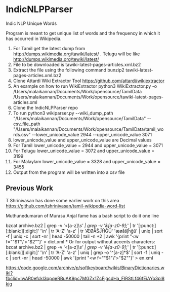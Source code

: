 # IndicNLPParser
Indic NLP Unique Words

Program is meant to get unique list of words and the frequency in which it has occurred in Wikipedia. 

1. For Tamil get the latest dump from  http://dumps.wikimedia.org/tawiki/latest/ . Telugu will be like  http://dumps.wikimedia.org/tewiki/latest/
2. File to be downloaded is tawiki-latest-pages-articles.xml.bz2
3. Extract the file using the following command bunzip2 tawiki-latest-pages-articles.xml.bz2
4. Clone Attardi Wiki Extractor Tool https://github.com/attardi/wikiextractor
5. An example on how to run WikiExtractor python3 WikiExtractor.py -o /Users/malaikannan/Documents/Work/opensource/TamilData /Users/malaikannan/Documents/Work/opensource/tawiki-latest-pages-articles.xml
6. Clone the IndicNLPParser repo 
7. To run python3 wikiparser.py --wiki_dump_path "/Users/malaikannan/Documents/Work/opensource/TamilData" --csv_file_path "/Users/malaikannan/Documents/Work/opensource/TamilData/tamil_words.csv" --lower_unicode_value 2944 --upper_unicode_value 3071 
8. lower_unicode_value and upper_unicode_value are Decimal values
9. For Tamil lower_unicode_value = 2944 and upper_unicode_value = 3071
10. For Telugu lower_unicode_value = 3072 and upper_unicode_value = 3199
11. For Malaylam lower_unicode_value = 3328 and upper_unicode_value = 3455
12. Output from the program will be written into a csv file 


## Previous Work 

T Shrinivasan has done some earlier work on this area 
https://github.com/tshrinivasan/tamil-wikipedia-word-list

Muthunedumaran of Murasu Anjal fame has a bash script to do it one line 

bzcat archive.bz2 | grep -v '<[a-z]*\s' | grep -v '&[a-z0-9]*;' | tr '[:punct:][:blank:][:digit:]' '\n' | tr 'A-Z' 'a-z' | tr 'ÆØÅŜĴĤĜŬ' 'æøåŝĵĥĝŭ' | uniq | sort -f | uniq -c | sort -nr | head -50000 | tail -n +2 | awk '{print "<w f=\""$1"\">"$2"</w>"}' > dict.xml * Or for output without accents characters: bzcat archive.bz2 | grep -v '<[a-z]*\s' | grep -v '&[a-z0-9]*;' | tr '[:punct:][:blank:][:digit:]' '\n' | tr 'A-Z' 'a-z' | uniq | grep -o '^[a-z]*$' | sort -f | uniq -c | sort -nr | head -50000 | awk '{print "<w f=\""$1"\">"$2"</w>"}' > en.xml

https://code.google.com/archive/p/softkeyboard/wikis/BinaryDictionaries.wiki?fbclid=IwAR0efckl3qpqeRBuAK9pc7MGZx1ZcFjgcdHa_FIRStLf46fEiAYo3pl8kjg
